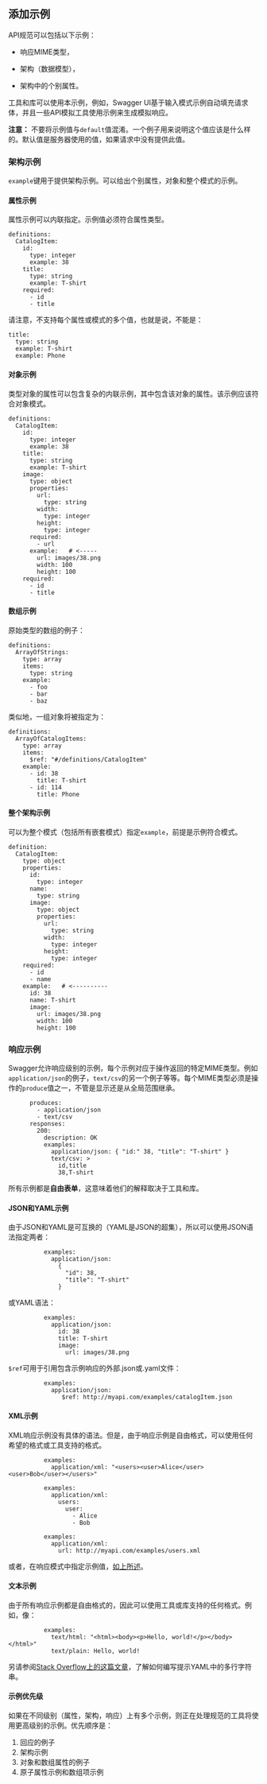 ## 添加示例

API规范可以包括以下示例：

* 响应MIME类型，

* 架构（数据模型），

* 架构中的个别属性。

工具和库可以使用本示例，例如，Swagger UI基于输入模式示例自动填充请求体，并且一些API模拟工具使用示例来生成模拟响应。

**注意：** 不要将示例值与`default`值混淆。一个例子用来说明这个值应该是什么样的。默认值是服务器使用的值，如果请求中没有提供此值。

### 架构示例

`example`键用于提供架构示例。可以给出个别属性，对象和整个模式的示例。

#### 属性示例

属性示例可以内联指定。示例值必须符合属性类型。

```
definitions:
  CatalogItem:
    id:
      type: integer
      example: 38
    title:
      type: string
      example: T-shirt
    required:
      - id
      - title
```

请注意，不支持每个属性或模式的多个值，也就是说，不能是：

```
title:
  type: string
  example: T-shirt
  example: Phone
```

#### 对象示例

类型对象的属性可以包含复杂的内联示例，其中包含该对象的属性。该示例应该符合对象模式。

```
definitions:
  CatalogItem:
    id:
      type: integer
      example: 38
    title:
      type: string
      example: T-shirt
    image:
      type: object
      properties:
        url:
          type: string
        width:
          type: integer
        height:
          type: integer
      required:
        - url
      example:   # <-----
        url: images/38.png
        width: 100
        height: 100
    required:
      - id
      - title
```

#### 数组示例

原始类型的数组的例子：

```
definitions:
  ArrayOfStrings:
    type: array
    items:
      type: string
    example:
      - foo
      - bar
      - baz
```

类似地，一组对象将被指定为：

```
definitions:
  ArrayOfCatalogItems:
    type: array
    items:
      $ref: "#/definitions/CatalogItem"
    example:
      - id: 38
        title: T-shirt
      - id: 114
        title: Phone
```

#### 整个架构示例

可以为整个模式（包括所有嵌套模式）指定`example`，前提是示例符合模式。

```
definition:
  CatalogItem:
    type: object
    properties:
      id:
        type: integer
      name:
        type: string
      image:
        type: object
        properties:
          url:
            type: string
          width:
            type: integer
          height:
            type: integer
    required:
      - id
      - name
    example:   # <----------
      id: 38
      name: T-shirt
      image:
        url: images/38.png
        width: 100
        height: 100
```

### 响应示例

Swagger允许响应级别的示例，每个示例对应于操作返回的特定MIME类型。例如`application/json`的例子，`text/csv`的另一个例子等等。每个MIME类型必须是操作的`produce`值之一，不管是显示还是从全局范围继承。

```
      produces:
        - application/json
        - text/csv
      responses:
        200:
          description: OK
          examples:
            application/json: { "id:" 38, "title": "T-shirt" }
            text/csv: >
              id,title
              38,T-shirt
```

所有示例都是**自由表单**，这意味着他们的解释取决于工具和库。

#### JSON和YAML示例

由于JSON和YAML是可互换的（YAML是JSON的超集），所以可以使用JSON语法指定两者：

```
          examples:
            application/json:
              {
                "id": 38,
                "title": "T-shirt"
              }
```

或YAML语法：

```
          examples:
            application/json:
              id: 38
              title: T-shirt
              image:
                url: images/38.png
```

`$ref`可用于引用包含示例响应的外部.json或.yaml文件：

```
          examples:
            application/json:
               $ref: http://myapi.com/examples/catalogItem.json
```

#### XML示例

XML响应示例没有具体的语法。但是，由于响应示例是自由格式，可以使用任何希望的格式或工具支持的格式。

```
          examples:
            application/xml: "<users><user>Alice</user><user>Bob</user></users>"

          examples:
            application/xml:
              users:
                user:
                  - Alice
                  - Bob

          examples:
            application/xml:
              url: http://myapi.com/examples/users.xml
```

或者，在响应模式中指定示例值，[如上所述](#架构示例)。

#### 文本示例

由于所有响应示例都是自由格式的，因此可以使用工具或库支持的任何格式。例如，像：

```
          examples:
            text/html: "<html><body><p>Hello, world!</p></body></html>"
            text/plain: Hello, world!
```

另请参阅[Stack Overflow上的这篇文章](http://stackoverflow.com/questions/3790454/in-yaml-how-do-i-break-a-string-over-multiple-lines)，了解如何编写提示YAML中的多行字符串。

#### 示例优先级

如果在不同级别（属性，架构，响应）上有多个示例，则正在处理规范的工具将使用更高级别的示例。优先顺序是：

1. 回应的例子
2. 架构示例
3. 对象和数组属性的例子
4. 原子属性示例和数组项示例